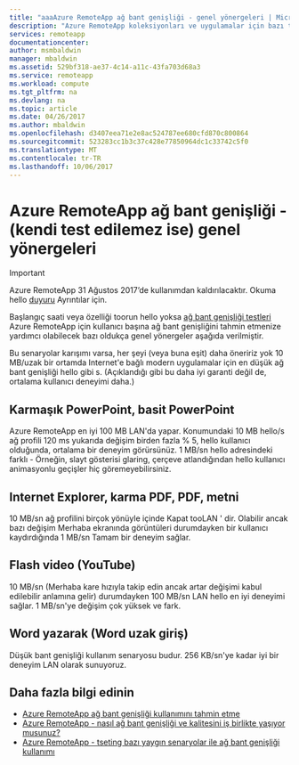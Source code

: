 ```yaml
---
title: "aaaAzure RemoteApp ağ bant genişliği - genel yönergeleri | Microsoft Docs"
description: "Azure RemoteApp koleksiyonları ve uygulamalar için bazı temel ağ bant genişliği yönergeleri anlayın."
services: remoteapp
documentationcenter: 
author: msmbaldwin
manager: mbaldwin
ms.assetid: 529bf318-ae37-4c14-a11c-43fa703d68a3
ms.service: remoteapp
ms.workload: compute
ms.tgt_pltfrm: na
ms.devlang: na
ms.topic: article
ms.date: 04/26/2017
ms.author: mbaldwin
ms.openlocfilehash: d3407eea71e2e8ac524787ee680cfd870c800864
ms.sourcegitcommit: 523283cc1b3c37c428e77850964dc1c33742c5f0
ms.translationtype: MT
ms.contentlocale: tr-TR
ms.lasthandoff: 10/06/2017
---
```

# <a name="azure-remoteapp-network-bandwidth---general-guidelines-if-you-cant-test-your-own"></a>Azure RemoteApp ağ bant genişliği - (kendi test edilemez ise) genel yönergeleri
> [!IMPORTANT]
> Azure RemoteApp 31 Ağustos 2017’de kullanımdan kaldırılacaktır. Okuma hello [duyuru](https://go.microsoft.com/fwlink/?linkid=821148) Ayrıntılar için.
> 
> 

Başlangıç saati veya özelliği toorun hello yoksa [ağ bant genişliği testleri](remoteapp-bandwidthtests.md) Azure RemoteApp için kullanıcı başına ağ bant genişliğini tahmin etmenize yardımcı olabilecek bazı oldukça genel yönergeler aşağıda verilmiştir.

Bu senaryolar karışımı varsa, her şeyi (veya buna eşit) daha öneririz yok 10 MB/uzak bir ortamda Internet'e bağlı modern uygulamalar için en düşük ağ bant genişliği hello gibi s. (Açıklandığı gibi bu daha iyi garanti değil de, ortalama kullanıcı deneyimi daha.)

## <a name="complex-powerpoint-simple-powerpoint"></a>Karmaşık PowerPoint, basit PowerPoint
Azure RemoteApp en iyi 100 MB LAN'da yapar. Konumundaki 10 MB hello/s ağ profili 120 ms yukarıda değişim birden fazla % 5, hello kullanıcı olduğunda, ortalama bir deneyim görürsünüz. 1 MB/sn hello adresindeki farklı - Örneğin, slayt gösterisi glaring, çerçeve atlandığından hello kullanıcı animasyonlu geçişler hiç göremeyebilirsiniz.

## <a name="internet-explorer-mixed-pdf-pdf-text"></a>Internet Explorer, karma PDF, PDF, metni
10 MB/sn ağ profilini birçok yönüyle içinde Kapat tooLAN ' dir. Olabilir ancak bazı değişim Merhaba ekranında görüntüleri durumdayken bir kullanıcı kaydırdığında 1 MB/sn Tamam bir deneyim sağlar.

## <a name="flash-video-youtube"></a>Flash video (YouTube)
10 MB/sn (Merhaba kare hızıyla takip edin ancak artar değişimi kabul edilebilir anlamına gelir) durumdayken 100 MB/sn LAN hello en iyi deneyimi sağlar. 1 MB/sn'ye değişim çok yüksek ve fark.

## <a name="word-typing-word-remote-input"></a>Word yazarak (Word uzak giriş)
Düşük bant genişliği kullanım senaryosu budur. 256 KB/sn'ye kadar iyi bir deneyim LAN olarak sunuyoruz.

## <a name="learn-more"></a>Daha fazla bilgi edinin
* [Azure RemoteApp ağ bant genişliği kullanımını tahmin etme](remoteapp-bandwidth.md)
* [Azure RemoteApp - nasıl ağ bant genişliği ve kalitesini iş birlikte yaşıyor musunuz?](remoteapp-bandwidthexperience.md)
* [Azure RemoteApp - tseting bazı yaygın senaryolar ile ağ bant genişliği kullanımı](remoteapp-bandwidthtests.md)

